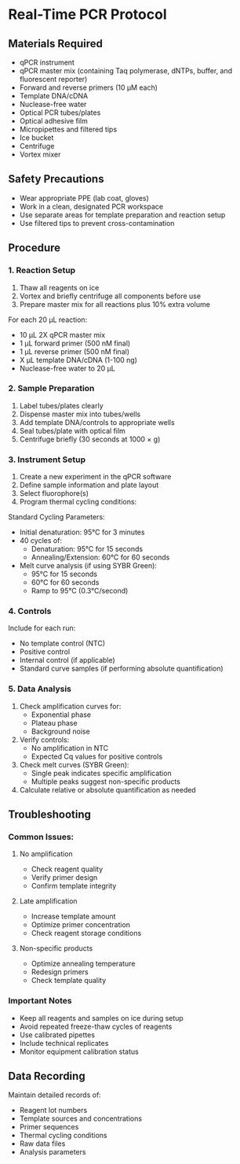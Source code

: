 # Real-Time PCR Protocol

## Materials Required
- qPCR instrument
- qPCR master mix (containing Taq polymerase, dNTPs, buffer, and fluorescent reporter)
- Forward and reverse primers (10 µM each)
- Template DNA/cDNA
- Nuclease-free water
- Optical PCR tubes/plates
- Optical adhesive film
- Micropipettes and filtered tips
- Ice bucket
- Centrifuge
- Vortex mixer

## Safety Precautions
- Wear appropriate PPE (lab coat, gloves)
- Work in a clean, designated PCR workspace
- Use separate areas for template preparation and reaction setup
- Use filtered tips to prevent cross-contamination

## Procedure

### 1. Reaction Setup
1. Thaw all reagents on ice
2. Vortex and briefly centrifuge all components before use
3. Prepare master mix for all reactions plus 10% extra volume

For each 20 µL reaction:
- 10 µL 2X qPCR master mix
- 1 µL forward primer (500 nM final)
- 1 µL reverse primer (500 nM final)
- X µL template DNA/cDNA (1-100 ng)
- Nuclease-free water to 20 µL

### 2. Sample Preparation
1. Label tubes/plates clearly
2. Dispense master mix into tubes/wells
3. Add template DNA/controls to appropriate wells
4. Seal tubes/plate with optical film
5. Centrifuge briefly (30 seconds at 1000 × g)

### 3. Instrument Setup
1. Create a new experiment in the qPCR software
2. Define sample information and plate layout
3. Select fluorophore(s)
4. Program thermal cycling conditions:

Standard Cycling Parameters:
- Initial denaturation: 95°C for 3 minutes
- 40 cycles of:
  - Denaturation: 95°C for 15 seconds
  - Annealing/Extension: 60°C for 60 seconds
- Melt curve analysis (if using SYBR Green):
  - 95°C for 15 seconds
  - 60°C for 60 seconds
  - Ramp to 95°C (0.3°C/second)

### 4. Controls
Include for each run:
- No template control (NTC)
- Positive control
- Internal control (if applicable)
- Standard curve samples (if performing absolute quantification)

### 5. Data Analysis
1. Check amplification curves for:
   - Exponential phase
   - Plateau phase
   - Background noise
2. Verify controls:
   - No amplification in NTC
   - Expected Cq values for positive controls
3. Check melt curves (SYBR Green):
   - Single peak indicates specific amplification
   - Multiple peaks suggest non-specific products
4. Calculate relative or absolute quantification as needed

## Troubleshooting

### Common Issues:
1. No amplification
   - Check reagent quality
   - Verify primer design
   - Confirm template integrity

2. Late amplification
   - Increase template amount
   - Optimize primer concentration
   - Check reagent storage conditions

3. Non-specific products
   - Optimize annealing temperature
   - Redesign primers
   - Check template quality

### Important Notes
- Keep all reagents and samples on ice during setup
- Avoid repeated freeze-thaw cycles of reagents
- Use calibrated pipettes
- Include technical replicates
- Monitor equipment calibration status

## Data Recording
Maintain detailed records of:
- Reagent lot numbers
- Template sources and concentrations
- Primer sequences
- Thermal cycling conditions
- Raw data files
- Analysis parameters

